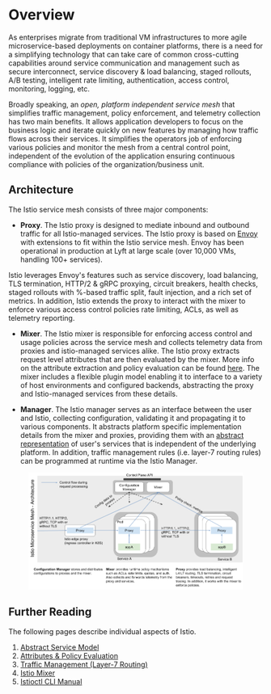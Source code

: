 # Overview

As enterprises migrate from traditional VM infrastructures to more agile
microservice-based deployments on container platforms, there is a need for
a simplifying technology that can take care of common cross-cutting
capabilities around service communication and management such as secure
interconnect, service discovery & load balancing, staged rollouts, A/B
testing, intelligent rate limiting, authentication, access control,
monitoring, logging, etc.

Broadly speaking, an _open, platform independent service mesh_ that
simplifies traffic management, policy enforcement, and telemetry collection
has two main benefits. It allows application developers to focus on the
business logic and iterate quickly on new features by managing how traffic
flows across their services. It simplifies the operators job of enforcing
various policies and monitor the mesh from a central control point,
independent of the evolution of the application ensuring continuous
compliance with policies of the organization/business unit.

## Architecture

The Istio service mesh consists of three major components:

- **Proxy**. The Istio proxy is designed to mediate inbound and outbound
traffic for all Istio-managed services. The Istio proxy is based on
[Envoy](https://lyft.github.io/envoy/) with extensions to fit within the
Istio service mesh. Envoy has been operational in production at Lyft at
large scale (over 10,000 VMs, handling 100+ services). 

 Istio leverages Envoy's features such as service discovery, load balancing,
 TLS termination, HTTP/2 & gRPC proxying, circuit breakers, health checks,
 staged rollouts with %-based traffic split, fault injection, and a rich set
 of metrics. In addition, Istio extends the proxy to interact with the mixer
 to enforce various access control policies rate limiting, ACLs, as well as
 telemetry reporting.

- **Mixer**. The Istio mixer is responsible for enforcing access control
and usage policies across the service mesh and collects telemetry data from
proxies and istio-managed services alike. The Istio proxy extracts request
level attributes that are then evaluated by the mixer. More info on the
attribute extraction and policy evaluation can be found
[here](attributes.md). The mixer includes a flexible plugin model enabling
it to interface to a variety of host environments and configured backends,
abstracting the proxy and Istio-managed services from these details.

- **Manager**. The Istio manager serves as an interface between the user
and Istio, collecting configuration, validating it and propagating it to
various components. It abstracts platform specific implementation details
from the mixer and proxies, providing them with an
[abstract representation](model.md) of user's services that is independent
of the underlying platform. In addition, traffic management rules
(i.e. layer-7 routing rules) can be programmed at runtime via the Istio
Manager.

<figure id="fig-arch" class="center">
<img src="../images/arch.png" alt="The overall architecture of an Istio-based service.">
</figure>

## Further Reading

The following pages describe individual aspects of Istio.

1. [Abstract Service Model](model.md)
2. [Attributes & Policy Evaluation](attributes.md)
3. [Traffic Management (Layer-7 Routing)](rule-dsl.md)
4. [Istio Mixer](mixer.md)
5. [Istioctl CLI Manual](istioctl.md)
